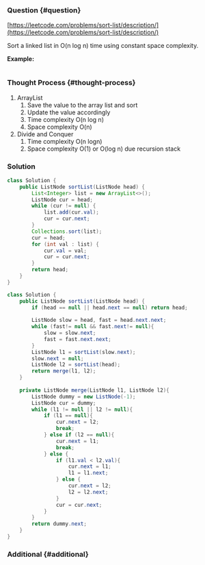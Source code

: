 ### Question {#question}

[https://leetcode.com/problems/sort-list/description/](https://leetcode.com/problems/sort-list/description/)

Sort a linked list in O\(n log n\) time using constant space complexity.

**Example:**

```

```

### Thought Process {#thought-process}

1. ArrayList
   1. Save the value to the array list and sort
   2. Update the value accordingly
   3. Time complexity O\(n log n\)
   4. Space complexity O\(n\)
2. Divide and Conquer
   1. Time complexity O\(n logn\)
   2. Space complexity O\(1\) or O\(log n\) due recursion stack

### Solution

```java
class Solution {
    public ListNode sortList(ListNode head) {
        List<Integer> list = new ArrayList<>();
        ListNode cur = head;
        while (cur != null) {
            list.add(cur.val);
            cur = cur.next;
        }
        Collections.sort(list);
        cur = head;
        for (int val : list) {
            cur.val = val;
            cur = cur.next;
        }
        return head;
    }
}
```

```java
class Solution {
    public ListNode sortList(ListNode head) {
        if (head == null || head.next == null) return head;
        
        ListNode slow = head, fast = head.next.next;
        while (fast!= null && fast.next!= null){
            slow = slow.next;
            fast = fast.next.next;
        }
        ListNode l1 = sortList(slow.next);
        slow.next = null;
        ListNode l2 = sortList(head);
        return merge(l1, l2);
    }
    
    private ListNode merge(ListNode l1, ListNode l2){
        ListNode dummy = new ListNode(-1);
        ListNode cur = dummy;
        while (l1 != null || l2 != null){
            if (l1 == null){
                cur.next = l2;
                break;
            } else if (l2 == null){
                cur.next = l1;
                break;
            } else {
                if (l1.val < l2.val){
                    cur.next = l1;
                    l1 = l1.next;
                } else {
                    cur.next = l2;
                    l2 = l2.next;
                }
                cur = cur.next;
            }
        }
        return dummy.next;
    }
}
```

### Additional {#additional}




